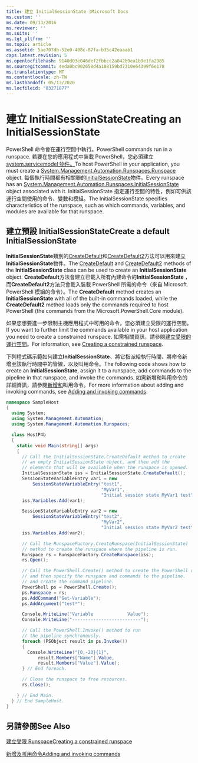 ```yaml
---
title: 建立 InitialSessionState |Microsoft Docs
ms.custom: ''
ms.date: 09/13/2016
ms.reviewer: ''
ms.suite: ''
ms.tgt_pltfrm: ''
ms.topic: article
ms.assetid: 5ae707db-52e0-408c-87fa-b35c42eaaab1
caps.latest.revision: 5
ms.openlocfilehash: 9140d03e046def2fbbcc2a842b9ea1b9e1fa2985
ms.sourcegitcommit: 4eda0bc902658d4a188159bd7310e64399f6e178
ms.translationtype: MT
ms.contentlocale: zh-TW
ms.lasthandoff: 05/13/2020
ms.locfileid: "83271877"
---
```

# <a name="creating-an-initialsessionstate"></a><span data-ttu-id="1d4e0-102">建立 InitialSessionState</span><span class="sxs-lookup"><span data-stu-id="1d4e0-102">Creating an InitialSessionState</span></span>

<span data-ttu-id="1d4e0-103">PowerShell 命令會在運行空間中執行。</span><span class="sxs-lookup"><span data-stu-id="1d4e0-103">PowerShell commands run in a runspace.</span></span>
<span data-ttu-id="1d4e0-104">若要在您的應用程式中裝載 PowerShell，您必須建立[system.servicemodel 物件。](/dotnet/api/System.Management.Automation.Runspaces.Runspace)</span><span class="sxs-lookup"><span data-stu-id="1d4e0-104">To host PowerShell in your application, you must create a [System.Management.Automation.Runspaces.Runspace](/dotnet/api/System.Management.Automation.Runspaces.Runspace) object.</span></span>
<span data-ttu-id="1d4e0-105">每個執行時間都有相關聯的[InitialSessionState](/dotnet/api/System.Management.Automation.Runspaces.InitialSessionState)物件。</span><span class="sxs-lookup"><span data-stu-id="1d4e0-105">Every runspace has an [System.Management.Automation.Runspaces.InitialSessionState](/dotnet/api/System.Management.Automation.Runspaces.InitialSessionState) object associated with it.</span></span>
<span data-ttu-id="1d4e0-106">InitialSessionState 指定運行空間的特性，例如可供該運行空間使用的命令、變數和模組。</span><span class="sxs-lookup"><span data-stu-id="1d4e0-106">The InitialSessionState specifies characteristics of the runspace, such as which commands, variables, and modules are available for that runspace.</span></span>

## <a name="create-a-default-initialsessionstate"></a><span data-ttu-id="1d4e0-107">建立預設 InitialSessionState</span><span class="sxs-lookup"><span data-stu-id="1d4e0-107">Create a default InitialSessionState</span></span>

<span data-ttu-id="1d4e0-108">**InitialSessionState**類別的[CreateDefault](/dotnet/api/System.Management.Automation.Runspaces.InitialSessionState.CreateDefault)和[CreateDefault2](/dotnet/api/System.Management.Automation.Runspaces.InitialSessionState.CreateDefault2)方法可以用來建立**InitialSessionState**物件。</span><span class="sxs-lookup"><span data-stu-id="1d4e0-108">The [CreateDefault](/dotnet/api/System.Management.Automation.Runspaces.InitialSessionState.CreateDefault) and [CreateDefault2](/dotnet/api/System.Management.Automation.Runspaces.InitialSessionState.CreateDefault2) methods of the **InitialSessionState** class can be used to create an **InitialSessionState** object.</span></span>
<span data-ttu-id="1d4e0-109">**CreateDefault**方法會建立已載入所有內建命令的**InitialSessionState** ，而**CreateDefault2**方法只會載入裝載 PowerShell 所需的命令（來自 Microsoft. PowerShell 模組的命令）。</span><span class="sxs-lookup"><span data-stu-id="1d4e0-109">The **CreateDefault** method creates an **InitialSessionState** with all of the built-in commands loaded, while the **CreateDefault2** method loads only the commands required to host PowerShell (the commands from the Microsoft.PowerShell.Core module).</span></span>

<span data-ttu-id="1d4e0-110">如果您想要進一步限制主機應用程式中可用的命令，您必須建立受限的運行空間。</span><span class="sxs-lookup"><span data-stu-id="1d4e0-110">If you want to further limit the commands available in your host application you need to create a constrained runspace.</span></span>
<span data-ttu-id="1d4e0-111">如需相關資訊，請參閱[建立受限的運行空間](creating-a-constrained-runspace.md)。</span><span class="sxs-lookup"><span data-stu-id="1d4e0-111">For information, see [Creating a constrained runspace](creating-a-constrained-runspace.md).</span></span>

<span data-ttu-id="1d4e0-112">下列程式碼示範如何建立**InitialSessionState**、將它指派給執行時間、將命令新增至該執行時間中的管線，以及叫用命令。</span><span class="sxs-lookup"><span data-stu-id="1d4e0-112">The following code shows how to create an **InitialSessionState**, assign it to a runspace, add commands to the pipeline in that runspace, and invoke the commands.</span></span>
<span data-ttu-id="1d4e0-113">如需新增和叫用命令的詳細資訊，請參閱[新增和](adding-and-invoking-commands.md)叫用命令。</span><span class="sxs-lookup"><span data-stu-id="1d4e0-113">For more information about adding and invoking commands, see [Adding and invoking commands](adding-and-invoking-commands.md).</span></span>

```csharp
namespace SampleHost
{
  using System;
  using System.Management.Automation;
  using System.Management.Automation.Runspaces;

  class HostP4b
  {
    static void Main(string[] args)
    {
      // Call the InitialSessionState.CreateDefault method to create
      // an empty InitialSessionState object, and then add the
      // elements that will be available when the runspace is opened.
      InitialSessionState iss = InitialSessionState.CreateDefault();
      SessionStateVariableEntry var1 = new
          SessionStateVariableEntry("test1",
                                    "MyVar1",
                                    "Initial session state MyVar1 test");
      iss.Variables.Add(var1);

      SessionStateVariableEntry var2 = new
          SessionStateVariableEntry("test2",
                                    "MyVar2",
                                    "Initial session state MyVar2 test");
      iss.Variables.Add(var2);

      // Call the RunspaceFactory.CreateRunspace(InitialSessionState)
      // method to create the runspace where the pipeline is run.
      Runspace rs = RunspaceFactory.CreateRunspace(iss);
      rs.Open();

      // Call the PowerShell.Create() method to create the PowerShell object,
      // and then specify the runspace and commands to the pipeline.
      // and create the command pipeline.
      PowerShell ps = PowerShell.Create();
      ps.Runspace = rs;
      ps.AddCommand("Get-Variable");
      ps.AddArgument("test*");

      Console.WriteLine("Variable             Value");
      Console.WriteLine("--------------------------");

      // Call the PowerShell.Invoke() method to run
      // the pipeline synchronously.
      foreach (PSObject result in ps.Invoke())
      {
        Console.WriteLine("{0,-20}{1}",
            result.Members["Name"].Value,
            result.Members["Value"].Value);
      } // End foreach.

      // Close the runspace to free resources.
      rs.Close();

    } // End Main.
  } // End SampleHost.
}
```

## <a name="see-also"></a><span data-ttu-id="1d4e0-114">另請參閱</span><span class="sxs-lookup"><span data-stu-id="1d4e0-114">See Also</span></span>

[<span data-ttu-id="1d4e0-115">建立受限 Runspace</span><span class="sxs-lookup"><span data-stu-id="1d4e0-115">Creating a constrained runspace</span></span>](creating-a-constrained-runspace.md)

[<span data-ttu-id="1d4e0-116">新增及叫用命令</span><span class="sxs-lookup"><span data-stu-id="1d4e0-116">Adding and invoking commands</span></span>](adding-and-invoking-commands.md)
